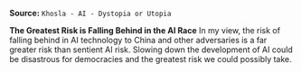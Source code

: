 **Source:** `Khosla - AI - Dystopia or Utopia`

**The Greatest Risk is Falling Behind in the AI Race**
In my view, the risk of falling behind in AI technology to China and other adversaries is a far greater risk than sentient AI risk. Slowing down the development of AI could be disastrous for democracies and the greatest risk we could possibly take.
